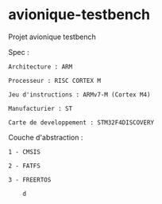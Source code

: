 # avionique-testbench
Projet avionique testbench

Spec :


    Architecture : ARM

    Processeur : RISC CORTEX M

    Jeu d'instructions : ARMv7-M (Cortex M4)

    Manufacturier : ST

    Carte de developpement : STM32F4DISCOVERY


Couche d'abstraction :


    1 - CMSIS

    2 - FATFS

    3 - FREERTOS

        d
